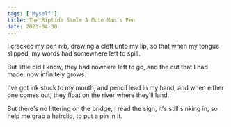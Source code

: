 ```yaml
---
tags: ['Myself']
title: The Riptide Stole A Mute Man's Pen
date: 2023-04-30
---
```


I cracked my pen nib,
drawing a cleft unto my lip,
so that when my tongue slipped,
my words had somewhere left to spill.

But little did I know,
they had nowhere left to go,
and the cut that I had made,
now infinitely grows.

I've got ink stuck to my mouth,
and pencil lead in my hand,
and when either one comes out,
they float on the river where they'll land.

But there's no littering on the bridge,
I read the sign, it's still sinking in,
so help me grab a hairclip,
to put a pin in it.
